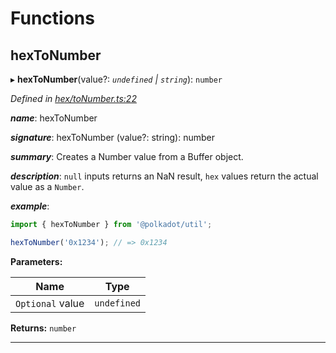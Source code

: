 

# Functions

<a id="hextonumber"></a>

##  hexToNumber

▸ **hexToNumber**(value?: *`undefined` | `string`*): `number`

*Defined in [hex/toNumber.ts:22](https://github.com/polkadot-js/common/blob/33f3ed5/packages/util/src/hex/toNumber.ts#L22)*

*__name__*: hexToNumber

*__signature__*: hexToNumber (value?: string): number

*__summary__*: Creates a Number value from a Buffer object.

*__description__*: `null` inputs returns an NaN result, `hex` values return the actual value as a `Number`.

*__example__*:   

```javascript
import { hexToNumber } from '@polkadot/util';

hexToNumber('0x1234'); // => 0x1234
```

**Parameters:**

| Name | Type |
| ------ | ------ |
| `Optional` value | `undefined` | `string` |

**Returns:** `number`

___


